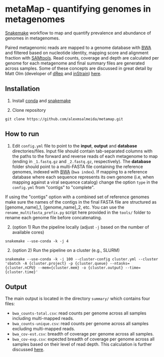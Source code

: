 # metaMap - quantifying genomes in metagenomes

[Snakemake](https://snakemake.readthedocs.io/en/stable/getting_started/installation.html) workflow to map and quantify prevalence and abundance of genomes in metagenomes.

Paired metagenomic reads are mapped to a genome database with [BWA](http://bio-bwa.sourceforge.net/) and filtered based on nucleotide identity, mapping score and alignment fraction with [SAMtools](http://www.htslib.org/). Read counts, coverage and depth are calculated per genome for each metagenome and final summary files are generated across samples. Some of these concepts are discussed in great detail by Matt Olm (developer of [dRep](https://drep.readthedocs.io/en/latest/) and [inStrain](https://instrain.readthedocs.io/en/latest/index.html)) [here](https://instrain.readthedocs.io/en/latest/important_concepts.html#an-overview-of-instrain-and-the-data-it-generates).

## Installation

1. Install [conda](https://conda.io/projects/conda/en/latest/user-guide/install/index.html) and [snakemake](https://snakemake.readthedocs.io/en/stable/getting_started/installation.html)

2. Clone repository
```
git clone https://github.com/alexmsalmeida/metamap.git
```

## How to run

1. Edit `config.yml` file to point to the <b>input</b>, <b>output</b> and <b>database</b> directories/files. Input file should contain tab-separated columns with the paths to the forward and reverse reads of each metagenome to map (ending in `_1.fastq.gz` and `_2.fastq.gz`, respectively). The <b>database</b> folder should point to a multi-FASTA file containing the reference genomes, indexed with [BWA](http://bio-bwa.sourceforge.net/) (`bwa index`). If mapping to a reference database where each sequence represents its own genome (i.e, when mapping against a viral sequence catalog) change the option `type` in the `config.yml` from "contigs" to "complete". 

  If using the "contigs" option with a combined set of reference genomes make sure the names of the contigs in the final FASTA file are structured as [genome_name]_1, [genome_name]_2, etc. You can use the `rename_multifasta_prefix.py` script here provided in the `tools/` folder to rename each genome file before concatenating.

2. (option 1) Run the pipeline locally (adjust `-j` based on the number of available cores)
```
snakemake --use-conda -k -j 4
```
2. (option 2) Run the pipeline on a cluster (e.g., SLURM)
```
snakemake --use-conda -k -j 100 --cluster-config cluster.yml --cluster 'sbatch -A {cluster.project} -p {cluster.queue} --ntasks={cluster.nCPU} --mem={cluster.mem} -o {cluster.output} --time={cluster.time}'
```

## Output

The main output is located in the directory `summary/` which contains four files:

* `bwa_counts-total.csv`: read counts per genome across all samples including multi-mapped reads.
* `bwa_counts-unique.csv`: read counts per genome across all samples excluding multi-mapped reads.
* `bwa_cov-est.csv`: breadth of coverage per genome across all samples.
* `bwa_cov-exp.csv`: expected breadth of coverage per genome across all samples based on their level of read depth. This calculation is further discussed [here](https://instrain.readthedocs.io/en/latest/important_concepts.html#detecting-organisms-in-metagenomic-data).
